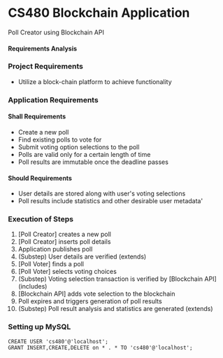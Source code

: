 # CS480 Blockchain Application

Poll Creator using Blockchain API

#### Requirements Analysis

### Project Requirements
* Utilize a block-chain platform to achieve functionality

### Application Requirements
#### Shall Requirements
* Create a new poll
* Find existing polls to vote for
* Submit voting option selections to the poll
* Polls are valid only for a certain length of time
* Poll results are immutable once the deadline passes

#### Should Requirements
* User details are stored along with user's voting selections
* Poll results include statistics and other desirable user metadata'

### Execution of Steps
1. [Poll Creator] creates a new poll
2. [Poll Creator] inserts poll details
3. Application publishes poll
4. (Substep) User details are verified (extends)
5. [Poll Voter] finds a poll
6. [Poll Voter] selects voting choices
7. (Substep) Voting selection transaction is verified by [Blockchain API] (includes)
8. [Blockchain API] adds vote selection to the blockchain
9. Poll expires and triggers generation of poll results
10. (Substep) Poll result analysis and statistics are generated (extends)

### Setting up MySQL
    CREATE USER 'cs480'@'localhost';
    GRANT INSERT,CREATE,DELETE on * . * TO 'cs480'@'localhost';
